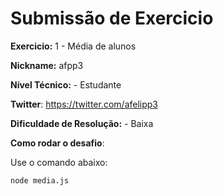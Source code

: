 # Submissão de Exercicio

**Exercicio:** 1 - Média de alunos

**Nickname:** afpp3

**Nível Técnico:** - Estudante

**Twitter**: https://twitter.com/afelipp3

**Dificuldade de Resolução:** - Baixa

**Como rodar o desafio**:

Use o comando abaixo:

```bash
node media.js
```
